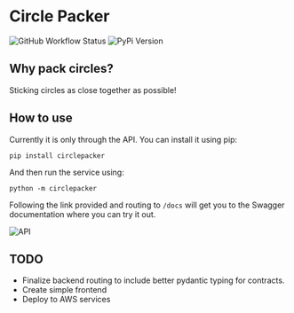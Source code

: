 # Circle Packer
<img alt="GitHub Workflow Status" src="https://img.shields.io/github/workflow/status/osullivryan/circle-packer/Release Master Branch?style=flat-square"> <img alt="PyPi Version" src="https://img.shields.io/pypi/v/circlepacker?style=flat-square">


## Why pack circles?

Sticking circles as close together as possible!

## How to use

Currently it is only through the API. You can install it using pip:

```pip install circlepacker```

And then run the service using:

```python -m circlepacker```

Following the link provided and routing to `/docs` will get you to the Swagger documentation where you can try it out.

![API](resources/docs.png)

## TODO

* Finalize backend routing to include better pydantic typing for contracts.
* Create simple frontend 
* Deploy to AWS services